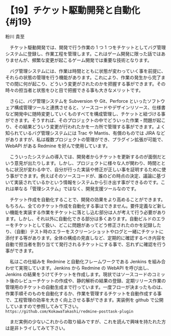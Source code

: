 # 【19】チケット駆動開発と自動化{#j19}

<div class="author">粉川 貴至</div>

　チケット駆動開発では、開発で行う作業の 1 つ 1 つをチケットとしてバグ管理システムに登録し、作業工程を管理します。これはゲーム開発に限った話ではありませんが、頻繁な変更が起こるゲーム開発では重要な技術となります。

　バグ管理システムには、作業は時間とともに状態が変わっていく事を前提に、それらの状態の管理を行う機能があります。これにより、作業の発生から完了までの間に何が起こり、どういう変更がされたのかを把握する事ができます。その時々の担当者と状態をひと目で把握できる事も大きなメリットです。

　さらに、バグ管理システムを Subversion や Git、Perforce といったソフトウェア構成管理ツールと連携させると、ソースコードやデザインリソース、仕様書など開発中に随時変更していくものすべてを構成管理し、チケットと紐づける事ができます。そうすれば、そのプロジェクトの中でどういった作業・問題が起こり、その結果どういう変更が行われたかを一カ所で管理する事ができます。よく知られているバグ管理システムには Trac や Mantis、有償のものでは JIRA などがありますが、私は複数プロジェクトの管理ができ、プラグイン拡張が可能で、WebAPI がある Redmine を好んで使用しています。

　こういったシステムの導入では、開発者からチケットを更新するのが面倒だという意見が出たりします。しかし、プロジェクトに様々な人が関わり、時間とともに状況が変わる中で、自分が行った実装や修正が正しい事を証明するために使う事ができます。例えばそのソースコードが、誰のどの時点の決定、議論に基づいて実装されているかという情報をシステムから引き出す事ができるのです。これは単なる「管理システム」ではなく、開発支援ツールなのです。

　チケット作成を自動化することで、開発の効果をより高めることができます。もちろん、全てのチケット作成を自動化する事はできません。要件定義など新しい機能を実装する作業をチケットに落とし込む部分は人が考えて行う必要があります。しかし、それ以外に自動化できる部分は多くあります。自動ビルドのエラーをチケットとして扱い、どこに問題があってどう修正されたのかを記録したり、（自動）テスト時のエラーをスクリーンショットやログと一緒にチケットに添付する等があります。全体の構成の見直しなど、定期的に確認するべき内容を自動で担当者を割り当てて発行されるチケットにする事で、忘れずに確認を行う事ができます。

　私はこの仕組みを Redmine と自動化フレームワークである Jenkins を組み合わせて実現しています。Jenkins から Redmine の WebAPI を呼び出し、Jenkins の結果をうけてチケットを作成します。現状ではソースコードのコミット後のレビューチケットの作成や、静的解析の結果の登録、定期リリース作業の管理用のチケットの自動生成まで行っています。一度フローが決まったものは、作業手順そのものを自動化するか、作業を管理するチケットを自動作成する事で、工程管理の効率を大きく向上させる事ができます。実装例を github で公開していますので参照してみて下さい。  
`https://github.com/KokawaTakashi/redmine-posttask-plugin`

　まだ実例の少ないこれからの取り組みですが、これを読んで興味を持たれた方は是非トライしてみて下さい。
